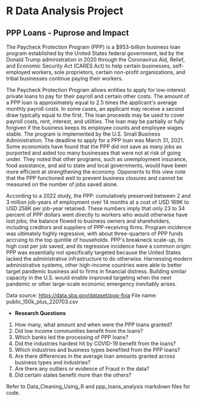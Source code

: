 # R Data Analysis Project
## PPP Loans - Puprose and Impact

The Paycheck Protection Program (PPP) is a \$953-billion business loan program established by the United States federal government, led by the Donald Trump administration in 2020 through the Coronavirus Aid, Relief, and Economic Security Act (CARES Act) to help certain businesses, self-employed workers, sole proprietors, certain non-profit organizations, and tribal businesses continue paying their workers.

The Paycheck Protection Program allows entities to apply for low-interest private loans to pay for their payroll and certain other costs. The amount of a PPP loan is approximately equal to 2.5 times the applicant's average monthly payroll costs. In some cases, an applicant may receive a second draw typically equal to the first. The loan proceeds may be used to cover payroll costs, rent, interest, and utilities. The loan may be partially or fully forgiven if the business keeps its employee counts and employee wages stable. The program is implemented by the U.S. Small Business Administration. The deadline to apply for a PPP loan was March 31, 2021. Some economists have found that the PPP did not save as many jobs as purported and aided too many businesses that were not at risk of going under. They noted that other programs, such as unemployment insurance, food assistance, and aid to state and local governments, would have been more efficient at strengthening the economy. Opponents to this view note that the PPP functioned well to prevent business closures and cannot be measured on the number of jobs saved alone.

According to a 2022 study, the PPP: cumulatively preserved between 2 and 3 million job-years of employment over 14 months at a cost of USD 169K to USD 258K per job-year retained. These numbers imply that only 23 to 34 percent of PPP dollars went directly to workers who would otherwise have lost jobs; the balance flowed to business owners and shareholders, including creditors and suppliers of PPP-receiving firms. Program incidence was ultimately highly regressive, with about three-quarters of PPP funds accruing to the top quintile of households. PPP's breakneck scale-up, its high cost per job saved, and its regressive incidence have a common origin: PPP was essentially not specifically targeted because the United States lacked the administrative infrastructure to do otherwise. Harnessing modern administrative systems, other high-income countries were able to better target pandemic business aid to firms in financial distress. Building similar capacity in the U.S. would enable improved targeting when the next pandemic or other large-scale economic emergency inevitably arises.

Data source: https://data.sba.gov/dataset/ppp-foia
File name: public_150k_plus_220703.csv

-   **Research Questions**
1. How many, what amount and when were the PPP loans granted?
2. Did low income communities benefit from the loans?
3. Which banks led the processing of PPP loans?
4. Did the industries hardest hit by COVID-19 benefit from the loans?
5. Which industries and business types benefited from the PPP loans?
6. Are there differences in the average loan amounts granted across business types and industries?
7. Are there any outliers or evidence of Fraud in the data?
8. Did certain states benefit more than the others?

Refer to Data_Cleaning_Using_R and ppp_loans_analysis markdown files for code.
